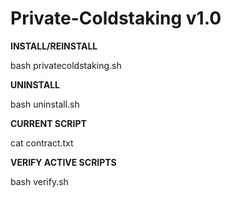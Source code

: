 # Private-Coldstaking v1.0

**INSTALL/REINSTALL**

bash privatecoldstaking.sh


**UNINSTALL**

bash uninstall.sh


**CURRENT SCRIPT**

cat contract.txt


**VERIFY ACTIVE SCRIPTS**

bash verify.sh
